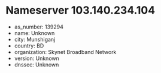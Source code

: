 # Nameserver 103.140.234.104

* as_number: 139294
* name: Unknown
* city: Munshiganj
* country: BD
* organization: Skynet Broadband Network
* version: Unknown
* dnssec: Unknown
